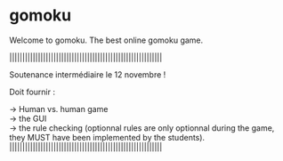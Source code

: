 gomoku
======
Welcome to gomoku. The best online gomoku game.

|||||||||||||||||||||||||||||||||||||||||||||||||||||||||||

Soutenance intermédiaire le 12 novembre !

Doit fournir : <br/>

 -> Human vs. human game<br />
 -> the GUI<br />
 -> the rule checking (optionnal rules are only optionnal during the game, they MUST have been implemented by the students).
<br /> 
 |||||||||||||||||||||||||||||||||||||||||||||||||||||||||||
